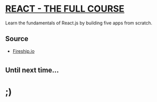 # [REACT - THE FULL COURSE](https://fireship.io/courses/react/)
Learn the fundamentals of React.js by building five apps from scratch.






## Source
- [Fireship.io](https://fireship.io)

#

## Until next time...

# ;)

